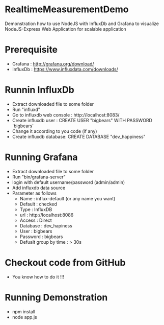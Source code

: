 # RealtimeMeasurementDemo

Demonstration how to use NodeJS with InfluxDb and Grafana to visualize NodeJS-Express Web Application for scalable application

# Prerequisite
- Grafana : http://grafana.org/download/
- InfluxDb : https://www.influxdata.com/downloads/

# Runnin InfluxDb
- Extract downloaded file to some folder
- Run "influxd"
- Go to influxdb web console : http://localhost:8083/
- Create influxdb user : CREATE USER "bigbears" WITH PASSWORD 'bigbears'
- Change it according to you code (if any)
- Create influxdb database: CREATE DATABASE "dev_happiness"

# Running Grafana
- Extract downloaded file to some folder
- Run "bin/grafana-server"
- login with default username/password (admin/admin)
- Add influxdb data source
- Parameter as follows
  - Name : influx-default (or any name you want)
  - Default : checked
  - Type : InfluxDB
  - url : http://localhost:8086
  - Access : Direct
  - Database : dev_hapiness
  - User : bigbears
  - Password : bigbears
  - Defualt group by time : > 30s

# Checkout code from GitHub
- You know how to do it !!!

# Running Demonstration
- npm install
- node app.js
